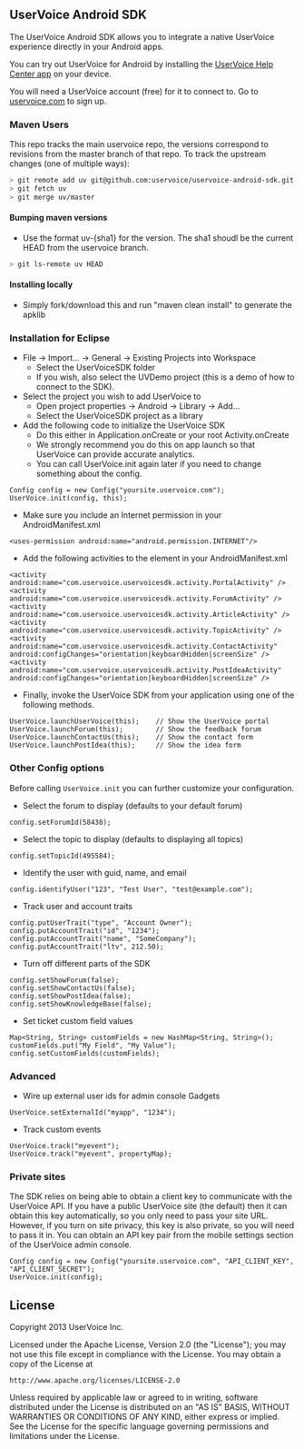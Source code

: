 ## UserVoice Android SDK

The UserVoice Android SDK allows you to integrate a native UserVoice experience directly in your Android apps.

You can try out UserVoice for Android by installing the [UserVoice Help Center app](http://sdk-downloads.uservoice.com/android/HelpCenter.apk) on your device.

You will need a UserVoice account (free) for it to connect to. Go to [uservoice.com](https://www.uservoice.com/plans/) to sign up.
### Maven Users
This repo tracks the main uservoice repo, the versions correspond to revisions from the master branch of that repo.  To track the upstream changes (one of multiple ways):
```sh
> git remote add uv git@github.com:uservoice/uservoice-android-sdk.git
> git fetch uv
> git merge uv/master
```

#### Bumping maven versions
* Use the format uv-{sha1} for the version.  The sha1 shoudl be the current HEAD from the uservoice branch.
```sh
> git ls-remote uv HEAD
```

#### Installing locally
* Simply fork/download this and run "maven clean install" to generate the apklib


### Installation for Eclipse

* File -> Import... -> General -> Existing Projects into Workspace
  * Select the UserVoiceSDK folder
  * If you wish, also select the UVDemo project (this is a demo of how to connect to the SDK).
* Select the project you wish to add UserVoice to
  * Open project properties -> Android -> Library -> Add...
  * Select the UserVoiceSDK project as a library
* Add the following code to initialize the UserVoice SDK
  * Do this either in Application.onCreate or your root Activity.onCreate
  * We strongly recommend you do this on app launch so that UserVoice can provide accurate analytics.
  * You can call UserVoice.init again later if you need to change something about the config.

```
Config config = new Config("yoursite.uservoice.com");
UserVoice.init(config, this);
```

* Make sure you include an Internet permission in your AndroidManifest.xml

```
<uses-permission android:name="android.permission.INTERNET"/>
```

* Add the following activities to the <application> element in your AndroidManifest.xml

```
<activity android:name="com.uservoice.uservoicesdk.activity.PortalActivity" />
<activity android:name="com.uservoice.uservoicesdk.activity.ForumActivity" /> 
<activity android:name="com.uservoice.uservoicesdk.activity.ArticleActivity" />
<activity android:name="com.uservoice.uservoicesdk.activity.TopicActivity" />
<activity android:name="com.uservoice.uservoicesdk.activity.ContactActivity" android:configChanges="orientation|keyboardHidden|screenSize" />
<activity android:name="com.uservoice.uservoicesdk.activity.PostIdeaActivity" android:configChanges="orientation|keyboardHidden|screenSize" />
```

* Finally, invoke the UserVoice SDK from your application using one of the following methods.

```
UserVoice.launchUserVoice(this);    // Show the UserVoice portal
UserVoice.launchForum(this);        // Show the feedback forum
UserVoice.launchContactUs(this);    // Show the contact form
UserVoice.launchPostIdea(this);     // Show the idea form
```

### Other Config options

Before calling `UserVoice.init` you can further customize your configuration.

* Select the forum to display (defaults to your default forum)

```
config.setForumId(58438);
```

* Select the topic to display (defaults to displaying all topics)

```
config.setTopicId(495584);
```

* Identify the user with guid, name, and email

```
config.identifyUser("123", "Test User", "test@example.com");
```

* Track user and account traits

```
config.putUserTrait("type", "Account Owner");
config.putAccountTrait("id", "1234");
config.putAccountTrait("name", "SomeCompany");
config.putAccountTrait("ltv", 212.50);
```

* Turn off different parts of the SDK

```
config.setShowForum(false);
config.setShowContactUs(false);
config.setShowPostIdea(false);
config.setShowKnowledgeBase(false);
```

* Set ticket custom field values

```
Map<String, String> customFields = new HashMap<String, String>();
customFields.put("My Field", "My Value");
config.setCustomFields(customFields);
```

### Advanced

* Wire up external user ids for admin console Gadgets

```
UserVoice.setExternalId("myapp", "1234");
```

* Track custom events

```
UserVoice.track("myevent");
UserVoice.track("myevent", propertyMap);
```

### Private sites

The SDK relies on being able to obtain a client key to communicate with the UserVoice API. If you have a public UserVoice site (the default) then it can obtain this key automatically, so you only need to pass your site URL. However, if you turn on site privacy, this key is also private, so you will need to pass it in. You can obtain an API key pair from the mobile settings section of the UserVoice admin console.

```
Config config = new Config("yoursite.uservoice.com", "API_CLIENT_KEY", "API_CLIENT_SECRET");
UserVoice.init(config);
```

License
-------

Copyright 2013 UserVoice Inc. 

Licensed under the Apache License, Version 2.0 (the "License");
you may not use this file except in compliance with the License.
You may obtain a copy of the License at

    http://www.apache.org/licenses/LICENSE-2.0

Unless required by applicable law or agreed to in writing, software
distributed under the License is distributed on an "AS IS" BASIS,
WITHOUT WARRANTIES OR CONDITIONS OF ANY KIND, either express or implied.
See the License for the specific language governing permissions and
limitations under the License.
